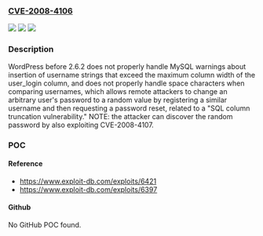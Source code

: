 ### [CVE-2008-4106](https://cve.mitre.org/cgi-bin/cvename.cgi?name=CVE-2008-4106)
![](https://img.shields.io/static/v1?label=Product&message=n%2Fa&color=blue)
![](https://img.shields.io/static/v1?label=Version&message=n%2Fa&color=blue)
![](https://img.shields.io/static/v1?label=Vulnerability&message=n%2Fa&color=brighgreen)

### Description

WordPress before 2.6.2 does not properly handle MySQL warnings about insertion of username strings that exceed the maximum column width of the user_login column, and does not properly handle space characters when comparing usernames, which allows remote attackers to change an arbitrary user's password to a random value by registering a similar username and then requesting a password reset, related to a "SQL column truncation vulnerability." NOTE: the attacker can discover the random password by also exploiting CVE-2008-4107.

### POC

#### Reference
- https://www.exploit-db.com/exploits/6421
- https://www.exploit-db.com/exploits/6397

#### Github
No GitHub POC found.

